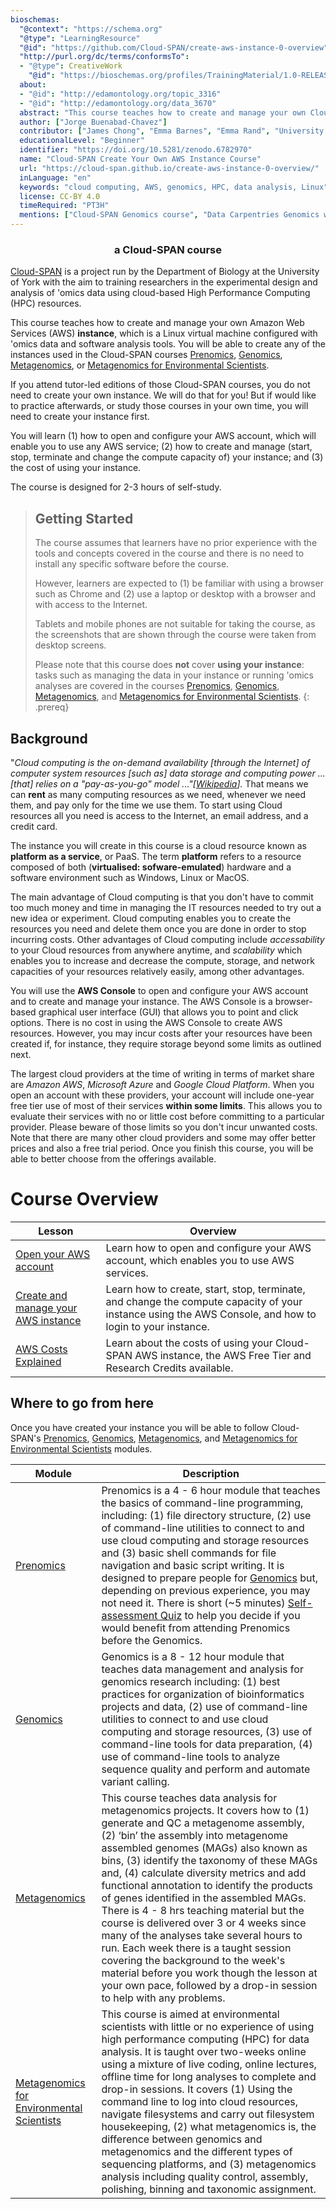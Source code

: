 ```yaml
---
bioschemas:
  "@context": "https://schema.org"
  "@type": "LearningResource"
  "@id": "https://github.com/Cloud-SPAN/create-aws-instance-0-overview"
  "http://purl.org/dc/terms/conformsTo":
  - "@type": CreativeWork
    "@id": "https://bioschemas.org/profiles/TrainingMaterial/1.0-RELEASE"
  about:
  - "@id": "http://edamontology.org/topic_3316"
  - "@id": "http://edamontology.org/data_3670"
  abstract: "This course teaches how to create and manage your own Cloud-SPAN Amazon Web Services (AWS) instance, which is a Linux virtual machine configured with ‘omics data and software analysis tools. The instance you will create is the same instance that is used in the Cloud-SPAN courses Prenomics and Genomics.."
  author: ["Jorge Buenabad-Chavez"]
  contributor: ["James Chong", "Emma Barnes", "Emma Rand", "University of York", "Software Sustainability Institute"]
  educationalLevel: "Beginner"
  identifier: "https://doi.org/10.5281/zenodo.6782970"
  name: "Cloud-SPAN Create Your Own AWS Instance Course"
  url: "https://cloud-span.github.io/create-aws-instance-0-overview/"
  inLanguage: "en"
  keywords: "cloud computing, AWS, genomics, HPC, data analysis, Linux"
  license: CC-BY 4.0
  timeRequired: "PT3H"
  mentions: ["Cloud-SPAN Genomics course", "Data Carpentries Genomics workshop", "Amazon Web Services"]
---
```

<h3 align="center">a Cloud-SPAN course</h3>

[Cloud-SPAN](https://cloud-span.york.ac.uk) is a project run by the Department of Biology at the University of York with the aim to training researchers in the experimental design and analysis of 'omics data using cloud-based High Performance Computing (HPC) resources.

This course teaches how to create and manage your own Amazon Web Services (AWS) **instance**, which is a Linux virtual machine configured with 'omics data and software analysis tools. You will be able to create any of the instances used in the Cloud-SPAN courses [Prenomics](https://cloud-span.github.io/prenomics00-intro/), [Genomics](https://cloud-span.github.io/00genomics), [Metagenomics](https://cloud-span.github.io/metagenomics00-overview/), or [Metagenomics for Environmental Scientists](https://cloud-span.github.io/nerc-metagenomics00-overview/). 

If you attend tutor-led editions of those Cloud-SPAN courses, you do not need to create your own instance. We will do that for you! But if would like to practice afterwards, or study those courses in your own time, you will need to create your instance first.

You will learn (1) how to open and configure your AWS account, which will enable you to use any AWS service; (2) how to create and manage (start, stop, terminate and change the compute capacity of) your instance; and (3) the cost of using your instance. 

The course is designed for 2-3 hours of self-study.

> ## Getting Started
>
> The course assumes that learners have no prior experience with the tools and concepts covered in the course and there is no need to install any specific software before the course. 
>
> However, learners are expected to (1) be familiar with using a browser such as Chrome and (2) use a laptop or desktop with a browser and with access to the Internet. 
>
> Tablets and mobile phones are not suitable for taking the course, as the screenshots that are shown through the course were taken from desktop screens. 
>
> Please note that this course does **not** cover **using your instance**: tasks such as managing the data in your instance or running 'omics analyses are covered in the courses [Prenomics](https://cloud-span.github.io/prenomics00-intro/), [Genomics](https://cloud-span.github.io/00genomics/), [Metagenomics](https://cloud-span.github.io/metagenomics00-overview/), and [Metagenomics for Environmental Scientists](https://cloud-span.github.io/nerc-metagenomics00-overview/).
{: .prereq}

## Background

"*Cloud computing is the on-demand availability \[through the Internet\] of computer system resources \[such as\] data storage and computing power ... \[that\] relies on a "pay-as-you-go" model ..."\[[Wikipedia](https://en.wikipedia.org/wiki/Cloud_computing)\].* That means we can **rent** as many computing resources as we need, whenever we need them, and pay only for the time we use them. To start using Cloud resources all you need is access to the Internet, an email address, and a credit card. 

The instance you will create in this course is a cloud resource known as **platform as a service**, or PaaS. The term **platform** refers to a resource composed of both (**virtualised: sofware-emulated**) hardware and a software environment such as Windows, Linux or MacOS. 

The main advantage of Cloud computing is that you don't have to commit too much money and time in managing the IT resources needed to try out a new idea or experiment. Cloud computing enables you to create the resources you need and delete them once you are done in order to stop incurring costs. Other advantages of Cloud computing include *accessability* to your Cloud resources from anywhere anytime, and *scalability* which enables you to increase and decrease the compute, storage, and network capacities of your resources relatively easily, among other advantages.

You will use the **AWS Console** to open and configure your AWS account and to create and manage your instance. The AWS Console is a browser-based graphical user interface (GUI) that allows you to point and click options. There is no cost in using the AWS Console to create AWS resources. However, you may incur costs after your resources have been created if, for instance, they require storage beyond some limits as outlined next.  

The largest cloud providers at the time of writing in terms of market share are *Amazon AWS*, *Microsoft Azure* and *Google Cloud Platform*. When you open an account with these providers, your account will include one-year free tier use of most of their services **within some limits**. This allows you to evaluate their services with no or little cost before committing to a particular provider. Please beware of those limits so you don't incur unwanted costs. Note that there are many other cloud providers and some may offer better prices and also a free trial period. Once you finish this course, you will be able to better choose from the offerings available.

# Course Overview

| Lesson                     | Overview |
| -------------------------- | ---------|
| [Open your AWS account](https://cloud-span.github.io/create-aws-instance-1-open-account/) | Learn how to open and configure your AWS account, which enables you to use AWS services.|
| [Create and manage your AWS instance](https://cloud-span.github.io/create-aws-instance-2-manage-instance/)| Learn how to create, start, stop, terminate, and change the compute capacity of your instance using the AWS Console, and how to login to your instance. |
| [AWS Costs Explained](https://cloud-span.github.io/create-aws-instance-3-costs-explained/) | Learn about the costs of using your Cloud-SPAN AWS instance, the AWS Free Tier and Research Credits available.|

## Where to go from here
Once you have created your instance you will be able to follow Cloud-SPAN's [Prenomics](https://cloud-span.github.io/prenomics00-intro/), [Genomics](https://cloud-span.github.io/00genomics/), [Metagenomics](https://cloud-span.github.io/metagenomics00-overview/), and [Metagenomics for Environmental Scientists](https://cloud-span.github.io/nerc-metagenomics00-overview/) modules. 

| Module                     | Description |
| -------------------------- | ---------|
| [Prenomics](https://cloud-span.github.io/prenomics00-intro/)| Prenomics is a 4 - 6 hour module that teaches the basics of command-line programming, including: (1) file directory structure, (2) use of command-line utilities to connect to and use cloud computing and storage resources and (3) basic shell commands for file navigation and basic script writing. It is designed to prepare people for  [Genomics](https://cloud-span.github.io/00genomics) but, depending on previous experience, you may not need it. There is short (~5 minutes) [Self-assessment Quiz](https://shiny.york.ac.uk/er13/prenomics-quiz/#section-why) to help you decide if you would benefit from attending Prenomics before the Genomics.|
| [Genomics](https://cloud-span.github.io/00genomics/) | Genomics is a 8 - 12 hour module that teaches data management and analysis for genomics research including: (1) best practices for organization of bioinformatics projects and data, (2) use of command-line utilities to connect to and use cloud computing and storage resources, (3) use of command-line tools for data preparation, (4) use of command-line tools to analyze sequence quality and perform and automate variant calling. |
| [Metagenomics](https://cloud-span.github.io/metagenomics00-overview/)  | This course teaches data analysis for metagenomics projects. It covers how to (1) generate and QC a metagenome assembly, (2) ‘bin’ the assembly into metagenome assembled genomes (MAGs) also known as bins, (3) identify the taxonomy of these MAGs and, (4) calculate diversity metrics and add functional annotation to identify the products of genes identified in the assembled MAGs. There is 4 - 8 hrs teaching material but the course is delivered over 3 or 4 weeks since many of the analyses take several hours to run. Each week there is a taught session covering the background to the week's material before you work though the lesson at your own pace, followed by a drop-in session to help with any problems. |
| [Metagenomics for Environmental Scientists](https://cloud-span.github.io/nerc-metagenomics00-overview/)   | This course is aimed at environmental scientists with little or no experience of using high performance computing (HPC) for data analysis. It is taught over two-weeks online using a mixture of live coding, online lectures, offline time for long analyses to complete and drop-in sessions. It covers (1) Using the command line to log into cloud resources, navigate filesystems and carry out filesystem housekeeping, (2) what metagenomics is, the difference between genomics and metagenomics and the different types of sequencing platforms, and (3) metagenomics analysis including quality control, assembly, polishing, binning and taxonomic assignment. |

